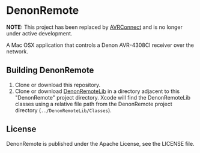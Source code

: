 # DenonRemote

**NOTE:** This project has been replaced by [AVRConnect](https://github.com/jhh/AVRConnect) and is no longer under active development.

A Mac OSX application that controls a Denon AVR-4308CI receiver over the network.

## Building DenonRemote

1. Clone or download this repository.
2. Clone or download [DenonRemoteLib][] in a directory adjacent to this
"DenonRemote" project directory. Xcode will find the DenonRemoteLib
classes using a relative file path from the DenonRemote project
directory (`../DenonRemoteLib/Classes`).

## License

DenonRemote is published under the Apache License, see the LICENSE file.


[DenonRemoteLib]:http://github.com/jhh/DenonRemoteLib
